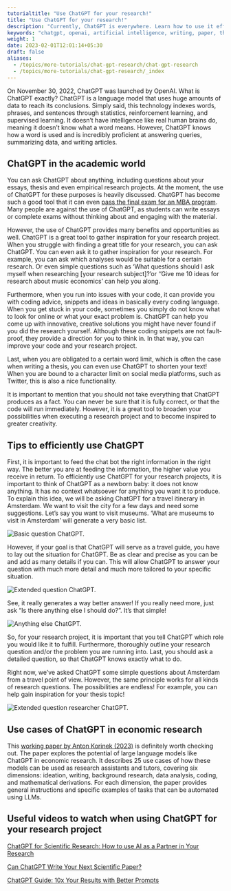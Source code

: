 ```yaml
---
tutorialtitle: "Use ChatGPT for your research!"
title: "Use ChatGPT for your research!"
description: "Currently, ChatGPT is everywhere. Learn how to use it efficiently to improve your research."
keywords: "chatgpt, openai, artificial intelligence, writing, paper, thesis, structure, academic, abstract"
weight: 1
date: 2023-02-01T12:01:14+05:30
draft: false
aliases:
  - /topics/more-tutorials/chat-gpt-research/chat-gpt-research
  - /topics/more-tutorials/chat-gpt-research/_index
---
```


On November 30, 2022, ChatGPT was launched by OpenAI. What is ChatGPT exactly? ChatGPT is a language model that uses huge amounts of data to reach its conclusions. Simply said, this technology indexes words, phrases, and sentences through statistics, reinforcement learning, and supervised learning. It doesn’t have intelligence like real human brains do, meaning it doesn’t know what a word means. However, ChatGPT knows how a word is used and is incredibly proficient at answering queries, summarizing data, and writing articles.

## ChatGPT in the academic world
You can ask ChatGPT about anything, including questions about your essays, thesis and even empirical research projects. At the moment, the use of ChatGPT for these purposes is heavily discussed. ChatGPT has become such a good tool that it can even [pass the final exam for an MBA program](https://www.nbcnews.com/tech/tech-news/chatgpt-passes-mba-exam-wharton-professor-rcna67036). Many people are against the use of ChatGPT, as students can write essays or complete exams without thinking about and engaging with the material. 

However, the use of ChatGPT provides many benefits and opportunities as well. ChatGPT is a great tool to gather inspiration for your research project. When you struggle with finding a great title for your research, you can ask ChatGPT. You can even ask it to gather inspiration for your research. For example, you can ask which analyses would be suitable for a certain research. Or even simple questions such as ‘What questions should I ask myself when researching [your research subject]?’or ‘’Give me 10 ideas for research about music economics’ can help you along. 

Furthermore, when you run into issues with your code, it can provide you with coding advice, snippets and ideas in basically every coding language. When you get stuck in your code, sometimes you simply do not know what to look for online or what your exact problem is. ChatGPT can help you come up with innovative, creative solutions you might have never found if you did the research yourself. Although these coding snippets are not fault-proof, they provide a direction for you to think in. In that way, you can improve your code and your research project. 

Last, when you are obligated to a certain word limit, which is often the case when writing a thesis, you can even use ChatGPT to shorten your text! When you are bound to a character limit on social media platforms, such as Twitter, this is also a nice functionality. 

It is important to mention that you should not take everything that ChatGPT produces as a fact. You can never be sure that it is fully correct, or that the code will run immediately. However, it is a great tool to broaden your possibilities when executing a research project and to become inspired to greater creativity. 

## Tips to efficiently use ChatGPT
First, it is important to feed the chat bot the right information in the right way. The better you are at feeding the information, the higher value you receive in return. To efficiently use ChatGPT for your research projects, it is important to think of ChatGPT as a newborn baby: it does not know anything. It has no context whatsoever for anything you want it to produce. 
To explain this idea, we will be asking ChatGPT for a travel itinerary in Amsterdam. We want to visit the city for a few days and need some suggestions. Let’s say you want to visit museums. ‘What are museums to visit in Amsterdam’ will generate a very basic list. 

![Basic question ChatGPT.](../images/basic_question_ams.png)

However, if your goal is that ChatGPT will serve as a travel guide, you have to lay out the situation for ChatGPT. Be as clear and precise as you can be and add as many details if you can. This will allow ChatGPT to answer your question with much more detail and much more tailored to your specific situation. 

![Extended question ChatGPT.](../images/extended_question_ams.png)

See, it really generates a way better answer! If you really need more, just ask “Is there anything else I should do?”. It’s that simple! 

![Anything else ChatGPT.](../images/anything_else_ams.png)

So, for your research project, it is important that you tell ChatGPT which role you would like it to fulfill. Furthermore, thoroughly outline your research question and/or the problem you are running into. Last, you should ask a detailed question, so that ChatGPT knows exactly what to do. 

Right now, we’ve asked ChatGPT some simple questions about Amsterdam from a travel point of view. However, the same principle works for all kinds of research questions. The possibilities are endless! For example, you can help gain inspiration for your thesis topic! 

![Extended question researcher ChatGPT.](../images/researcher_question_ext.png)

## Use cases of ChatGPT in economic research

This [working paper by Anton Korinek (2023)](https://papers.ssrn.com/sol3/papers.cfm?abstract_id=4356243) is definitely worth checking out. 
The paper explores the potential of large language models like ChatGPT in economic research. 
It describes 25 use cases of how these models can be used as research assistants and tutors, covering six dimensions: ideation, writing, background research, data analysis, coding, and mathematical derivations. 
For each dimension, the paper provides general instructions and specific examples of tasks that can be automated using LLMs.

## Useful videos to watch when using ChatGPT for your research project
[ChatGPT for Scientific Research: How to use AI as a Partner in Your Research](https://www.youtube.com/watch?v=KhRY-ktKB-4)

[Can ChatGPT Write Your Next Scientific Paper?](https://www.youtube.com/watch?v=wnGPt030IG4) 

[ChatGPT Guide: 10x Your Results with Better Prompts](https://www.youtube.com/watch?v=os-JX1ZQwIA)
